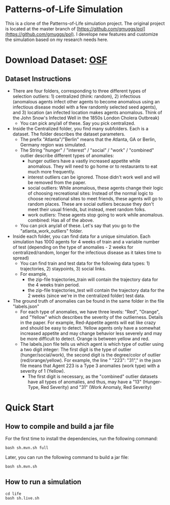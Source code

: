 # Patterns-of-Life Simulation

This is a clone of the Patterns-of-Life simulation project. The original project is located at the master branch of [https://github.com/gmuggs/pol](https://github.com/gmuggs/pol). I develope new features and customize the simulation based on my research needs here.

# Download Dataset: [OSF](https://osf.io/dg6t3/)
## Dataset Instructions
- There are four folders, corresponding to three different types of selection outliers: 1) centralized (think: random), 2) infectious (anomalous agents infect other agents to become anomalous using an infectious disease model with a few randomly selected seed agents), and 3) location (an infected location makes agents anomalous. Think of the John Snow's Infected Well in the 1850s London Cholera Outbreak)
  - You can pick any/all of these. Say you pick centralized.
- Inside the Centralized folder, you find many subfolders. Each is a dataset. The folder describes the dataset parameters.
  - The prefix "Atlanta"/"Berlin" means that the Atlanta, GA or Berlin, Germany region was simulated.
  - The String "hunger" / "interest" / "social" / "work" / "combined" outlier describe different types of anomalies:
    - hunger outliers have a vastly increased appetite while anomalous. They will need to go home or to restaurants to eat much more frequently.
     - interest outliers can be ignored. Those didn't work well and will be removed from the paper.
    -  social outliers: While anomalous, these agents change their logic of choosing recreational sites: Instead of the normal logic to choose recreational sites to meet friends, these agents will go to random places. These are social outliers because they don't meet their usual friends, but instead, meet random folks.
    -  work outliers: These agents stop going to work while anomalous.
combined: Has all of the above.
  - You can pick any/all of these. Let's say that you go to the "atlanta_work_outliers" folder.
- Inside each folder, you can find data for a unique simulation. Each simulation has 1000 agents for 4 weeks of train and a variable number of test (depending on the type of anomalies - 2 weeks for centralized/random, longer for the infectious disease as it takes time to spread)
  - You can find train and test data for the following data types: 1) trajectories, 2) staypoints, 3) social links.
   - For example,
     - the zip-file trajectories_train will contain the trajectory data for the 4 weeks train period.
     - the zip-file trajectories_test will contain the trajectory data for the 2 weeks (since we're in the centralized folder) test data.
- The ground truth of anomalies can be found in the same folder in the file "labels.json"
   - For each type of anomalies, we have three levels: "Red", "Orange", and "Yellow" which describes the severity of the outlierness. Details in the paper. For example, Red-Appetite agents will eat like crazy and should be easy to detect. Yellow agents only have a somewhat increased appetite and may change behavior less severely and may be more difficult to detect. Orange is between yellow and red.
  - The labels.json file tells us which agent is which type of outlier using a two digit integer: The first digit is the type of outlier (hunger/social/work), the second digit is the degree/color of outlier (red/orange/yellow). For example, the line "  "223": "31"," in the json file means that Agent 223 is a Type 3 anomalies (work type) with a severity of 1 (Yellow).
    - The first digit is necessary, as the "combined" outlier datasets have all types of anomalies, and thus, may have a "13" (Hunger-Type, Red Severity) and "31" (Work Anomaly, Red Severity)


# Quick Start


## How to compile and build a jar file
For the first time to install the dependencies, run the following command:
```
bash sh.mvn.sh full
```
Later, you can run the following command to build a jar file:
```
bash sh.mvn.sh
```

## How to run a simulation

```
cd life
bash sh.live.sh
```
